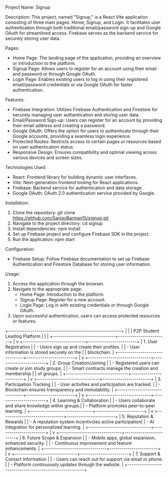 Project Name: Signup

Description:
This project, named "Signup," is a React Vite application consisting of three main pages: Home, Signup, and Login. It facilitates user authentication through both traditional email/password sign-up and Google OAuth for streamlined access. Firebase serves as the backend service for securely storing user data.

Pages:
- Home Page: The landing page of the application, providing an overview or introduction to the platform.
- Signup Page: Allows users to register for an account using their email and password or through Google OAuth.
- Login Page: Enables existing users to log in using their registered email/password credentials or via Google OAuth for faster authentication.

Features:
- Firebase Integration: Utilizes Firebase Authentication and Firestore for securely managing user authentication and storing user data.
- Email/Password Sign-up: Users can register for an account by providing their email address and creating a password.
- Google OAuth: Offers the option for users to authenticate through their Google accounts, providing a seamless login experience.
- Protected Routes: Restricts access to certain pages or resources based on user authentication status.
- Responsive Design: Ensures compatibility and optimal viewing across various devices and screen sizes.

Technologies Used:
- React: Frontend library for building dynamic user interfaces.
- Vite: Next-generation frontend tooling for React applications.
- Firebase: Backend service for authentication and data storage.
- Google OAuth: OAuth 2.0 authentication service provided by Google.

Installation:
1. Clone the repository:
   git clone https://github.com/SanjayBarman15/signup.git
2. Navigate to the project directory:
   cd signup
3. Install dependencies:
   npm install
4. Set up Firebase project and configure Firebase SDK in the project.
5. Run the application:
   npm start

Configuration:
- Firebase Setup: Follow Firebase documentation to set up Firebase Authentication and Firestore Database for storing user information.

Usage:
1. Access the application through the browser.
2. Navigate to the appropriate page:
   - Home Page: Introduction to the platform.
   - Signup Page: Register for a new account.
   - Login Page: Log in with existing credentials or through Google OAuth.
3. Upon successful authentication, users can access protected resources or features.


+--------------------------------------------------------+
|                                                        |
|                P2P Student Leading Platform            |
|                                                        |
+-------------------------------+------------------------+
                                |
                                v
+-------------------------------+------------------------+
|              1. User Registration                       |
|   - Users sign up and create their profiles.            |
|   - User information is stored securely on the          |
|     blockchain.                                         |
+-------------------------------+------------------------+
                                |
                                v
+-------------------------------+------------------------+
|              2. Group Creation/Joining                  |
|   - Registered users can create or join study groups.   |
|   - Smart contracts manage the creation and membership  |
|     of groups.                                          |
+-------------------------------+------------------------+
                                |
                                v
+-------------------------------+------------------------+
|              3. Participation Tracking                  |
|   - User activities and participation are tracked.      |
|   - Blockchain ensures transparency and immutability.   |
+-------------------------------+------------------------+
                                |
                                v
+-------------------------------+------------------------+
|              4. Learning & Collaboration                |
|   - Users collaborate and share knowledge within groups.|
|   - Platform promotes peer-to-peer learning.            |
+-------------------------------+------------------------+
                                |
                                v
+-------------------------------+------------------------+
|              5. Reputation & Rewards                    |
|   - A reputation system incentivizes active participation|
|   - AI integration for personalized learning.           |
+-------------------------------+------------------------+
                                |
                                v
+-------------------------------+------------------------+
|              6. Future Scope & Expansion                |
|   - Mobile apps, global expansion, enhanced security.   |
|   - Continuous improvement and feature enhancements.    |
+-------------------------------+------------------------+
                                |
                                v
+-------------------------------+------------------------+
|              7. Support & Contact Information           |
|   - Users can reach out for support via email or phone. |
|   - Platform continuously updates through the website.  |
+--------------------------------------------------------+
